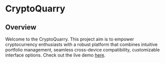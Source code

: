 # CryptoQuarry
## Overview
Welcome to the CryptoQuarry. This project aim is to empower cryptocurrency enthusiasts with a robust platform that combines intuitive portfolio management, seamless cross-device compatibility, customizable interface options.
Check out the live demo [here](https://cryptoquarry-with-aadi.netlify.app/).
